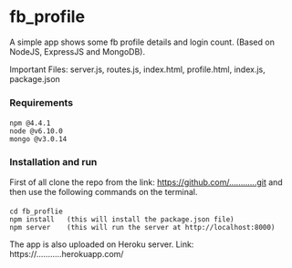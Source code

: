 # fb_profile
A simple app shows some fb profile details and login count. (Based on NodeJS, ExpressJS and  MongoDB).

Important Files: server.js, routes.js, index.html, profile.html, index.js, package.json

### Requirements
####
	npm @4.4.1
	node @v6.10.0
	mongo @v3.0.14
### Installation and run
First of all clone the repo from the link: https://github.com/............git
and then use the following commands on the terminal.
####
    cd fb_proflie
    npm install   (this will install the package.json file)
    npm server    (this will run the server at http://localhost:8000)

The app is also uploaded on Heroku server. Link: https://...........herokuapp.com/

